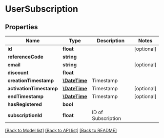 # UserSubscription

## Properties
Name | Type | Description | Notes
------------ | ------------- | ------------- | -------------
**id** | **float** |  | [optional] 
**referenceCode** | **string** |  | 
**email** | **string** |  | [optional] 
**discount** | **float** |  | 
**creationTimestamp** | [**\DateTime**](\DateTime.md) | Timestamp | 
**activationTimestamp** | [**\DateTime**](\DateTime.md) | Timestamp | [optional] 
**endTimestamp** | [**\DateTime**](\DateTime.md) | Timestamp | [optional] 
**hasRegistered** | **bool** |  | 
**subscriptionId** | **float** | ID of Subscription | 

[[Back to Model list]](../README.md#documentation-for-models) [[Back to API list]](../README.md#documentation-for-api-endpoints) [[Back to README]](../README.md)


